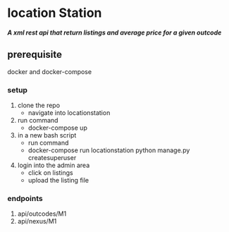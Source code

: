 # location Station
***A xml rest api that return listings and average price for a given outcode***

## prerequisite
docker and docker-compose

### setup
1. clone the repo
    - navigate into locationstation
2. run command 
    - docker-compose up
3. in a new bash script
    - run command 
    - docker-compose run locationstation python manage.py createsuperuser
4. login into the admin area
    - click on listings
    - upload the listing file

### endpoints
1. api/outcodes/M1
2. api/nexus/M1

